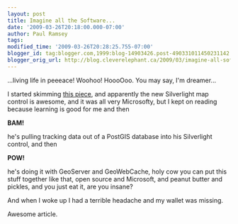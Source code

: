 ```yaml
---
layout: post
title: Imagine all the Software...
date: '2009-03-26T20:18:00.000-07:00'
author: Paul Ramsey
tags: 
modified_time: '2009-03-26T20:28:25.755-07:00'
blogger_id: tag:blogger.com,1999:blog-14903426.post-490331011450231142
blogger_orig_url: http://blog.cleverelephant.ca/2009/03/imagine-all-software.html
---
```


...living life in peeeace! Woohoo! HoooOoo. You may say, I'm dreamer...

I started skimming [this piece](http://www.cadmaps.com/gisblog/?p=54), and apparently the new Silverlight map control is awesome, and it was all very Microsofty, but I kept on reading because learning is good for me and then

**BAM!** 

he's pulling tracking data out of a PostGIS database into his Silverlight control, and then

**POW!**

he's doing it with GeoServer and GeoWebCache, holy cow you can put this stuff together like that, open source and Microsoft, and peanut butter and pickles, and you just eat it, are you insane?

And when I woke up I had a terrible headache and my wallet was missing.

Awesome article.


